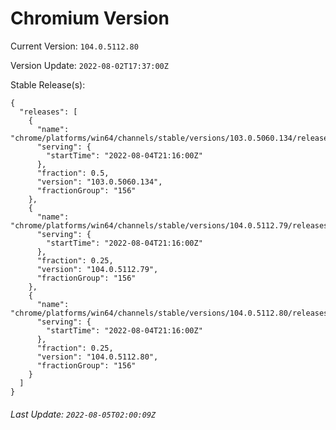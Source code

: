 # Chromium Version

Current Version: `104.0.5112.80`

Version Update: `2022-08-02T17:37:00Z`

Stable Release(s):
```
{
  "releases": [
    {
      "name": "chrome/platforms/win64/channels/stable/versions/103.0.5060.134/releases/1659647760",
      "serving": {
        "startTime": "2022-08-04T21:16:00Z"
      },
      "fraction": 0.5,
      "version": "103.0.5060.134",
      "fractionGroup": "156"
    },
    {
      "name": "chrome/platforms/win64/channels/stable/versions/104.0.5112.79/releases/1659647760",
      "serving": {
        "startTime": "2022-08-04T21:16:00Z"
      },
      "fraction": 0.25,
      "version": "104.0.5112.79",
      "fractionGroup": "156"
    },
    {
      "name": "chrome/platforms/win64/channels/stable/versions/104.0.5112.80/releases/1659647760",
      "serving": {
        "startTime": "2022-08-04T21:16:00Z"
      },
      "fraction": 0.25,
      "version": "104.0.5112.80",
      "fractionGroup": "156"
    }
  ]
}
```

###### Last Update: `2022-08-05T02:00:09Z`
